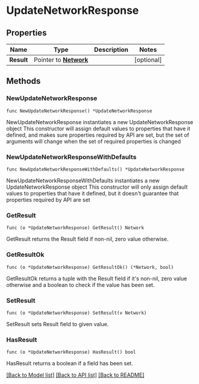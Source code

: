 # UpdateNetworkResponse

## Properties

Name | Type | Description | Notes
------------ | ------------- | ------------- | -------------
**Result** | Pointer to [**Network**](Network.md) |  | [optional] 

## Methods

### NewUpdateNetworkResponse

`func NewUpdateNetworkResponse() *UpdateNetworkResponse`

NewUpdateNetworkResponse instantiates a new UpdateNetworkResponse object
This constructor will assign default values to properties that have it defined,
and makes sure properties required by API are set, but the set of arguments
will change when the set of required properties is changed

### NewUpdateNetworkResponseWithDefaults

`func NewUpdateNetworkResponseWithDefaults() *UpdateNetworkResponse`

NewUpdateNetworkResponseWithDefaults instantiates a new UpdateNetworkResponse object
This constructor will only assign default values to properties that have it defined,
but it doesn't guarantee that properties required by API are set

### GetResult

`func (o *UpdateNetworkResponse) GetResult() Network`

GetResult returns the Result field if non-nil, zero value otherwise.

### GetResultOk

`func (o *UpdateNetworkResponse) GetResultOk() (*Network, bool)`

GetResultOk returns a tuple with the Result field if it's non-nil, zero value otherwise
and a boolean to check if the value has been set.

### SetResult

`func (o *UpdateNetworkResponse) SetResult(v Network)`

SetResult sets Result field to given value.

### HasResult

`func (o *UpdateNetworkResponse) HasResult() bool`

HasResult returns a boolean if a field has been set.


[[Back to Model list]](../README.md#documentation-for-models) [[Back to API list]](../README.md#documentation-for-api-endpoints) [[Back to README]](../README.md)


